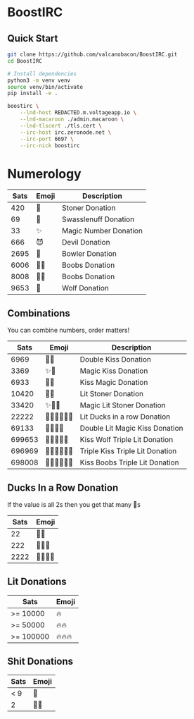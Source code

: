 # BoostIRC

## Quick Start

```sh
git clone https://github.com/valcanobacon/BoostIRC.git
cd BoostIRC

# Install dependencies
python3 -m venv venv
source venv/bin/activate
pip install -e .

boostirc \
    --lnd-host REDACTED.m.voltageapp.io \
    --lnd-macaroon ./admin.macaroon \
    --lnd-tlscert ./tls.cert \
    --irc-host irc.zeronode.net \
    --irc-port 6697 \
    --irc-nick boostirc
```

# Numerology

| Sats | Emoji | Description |
| - | - | - |
| 420 | 🌱 | Stoner Donation |
| 69 | 💋 | Swasslenuff Donation  |
| 33 | ✨ | Magic Number Donation|
| 666 | 😈 | Devil Donation |
| 2695 | 🎳 | Bowler Donation |
| 6006 | 🎱🎱 | Boobs Donation |
| 8008 | 🎱🎱 | Boobs Donation |
| 9653 | 🐺 | Wolf Donation |

## Combinations

You can combine numbers, order matters!

| Sats | Emoji | Description |
| - | - | - |
| 6969 | 💋💋 | Double Kiss Donation|
| 3369 | ✨💋 | Magic Kiss Donation |
| 6933 | 💋✨ | Kiss Magic Donation |
| 10420 | 🌱🔥 | Lit Stoner Donation|
| 33420 | ✨🌱🔥 | Magic Lit Stoner Donation|
| 22222 | 🦆🦆🦆🦆🦆🔥 | Lit Ducks in a row Donation | 
| 69133 | 💋✨🔥🔥 | Double Lit Magic Kiss Donation |
| 699653 | 💋🐺🔥🔥🔥 | Kiss Wolf Triple Lit Donation|
| 696969 | 💋💋💋🔥🔥🔥 | Triple Kiss Triple Lit Donation|
| 698008 | 💋🎱🎱🔥🔥🔥 | Kiss Boobs Triple Lit Donation|

## Ducks In a Row Donation
If the value is all 2s then you get that many 🦆s

| Sats | Emoji |
| - | - |
| 22 | 🦆🦆 |
| 222 | 🦆🦆🦆 |
| 2222 |🦆🦆🦆🦆 |

## Lit Donations

| Sats | Emoji |
| - | - |
| >= 10000 | 🔥 |
| >= 50000 | 🔥🔥 |
| >= 100000 | 🔥🔥🔥 |

## Shit Donations

| Sats | Emoji |
| - | - |
| < 9 | 💩 |
| 2 | 🦆💩 |

